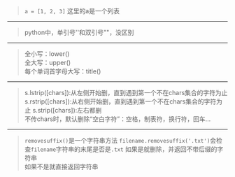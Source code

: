 >`a = [1, 2, 3]` 这里的a是一个列表
---
>python中，单引号''和双引号""，没区别
---
>全小写：lower()  
>全大写：upper()  
>每个单词首字母大写：title()
---
>s.lstrip([chars]):从左侧开始删，直到遇到第一个不在chars集合的字符为止
>s.rstrip([chars]):从右侧开始删，直到遇到第一个不在chars集合的字符为止
>s.strip([chars]):左右都删  
>不传chars时，默认删除“空白字符”：空格，制表符，换行符，回车...
---
>`removesuffix()`是一个字符串方法
>`filename.removesuffix('.txt')`会检查`filename`字符串的末尾是否是`.txt`
>如果是就删除，并返回不带后缀的字符串  
>如果不是就直接返回字符串  
